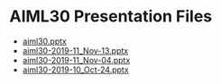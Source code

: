 <!--
This is a machine generated file, and should not be edited, as it will be overwritten with future updates.
-->

# AIML30 Presentation Files

- [aiml30.pptx](http://cdn.tailwindtraders.com/assets/aiml/aiml30/aiml30.pptx)
- [aiml30-2019-11_Nov-13.pptx](http://cdn.tailwindtraders.com/assets/aiml/aiml30/aiml30-2019-11_Nov-13.pptx)
- [aiml30-2019-11_Nov-04.pptx](http://cdn.tailwindtraders.com/assets/aiml/aiml30/aiml30-2019-11_Nov-04.pptx)
- [aiml30-2019-10_Oct-24.pptx](http://cdn.tailwindtraders.com/assets/aiml/aiml30/aiml30-2019-10_Oct-24.pptx)


